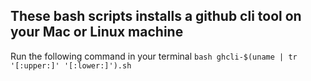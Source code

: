 ## These bash scripts installs a github cli tool on your Mac or Linux machine

Run the following command in your terminal
`bash ghcli-$(uname | tr '[:upper:]' '[:lower:]').sh`

